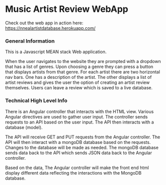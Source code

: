 # Music Artist Review WebApp

Check out the web app in action here: 
https://nnealartistdatabase.herokuapp.com/

### General Information

This is a Javascript MEAN stack Web application. 

When the user navigates to the website they are prompted with a dropdown that has a list of genres. Upon choosing a genre they can press a button that displays artists from that genre. For each artist there are two horizontal nav bars. One has a description of the artist. The other displays a list of artist reviews and gives the user the option of creating an artist review themselves. Users can leave a review which is saved to a live database. 


### Technical High Level Info

There is an Angular controller that interacts with the HTML view. Various Angular directives are used to gather user input. The controller sends requests to an API based on the user input.  The API then interacts with a database (model).

The API will receive GET and PUT requests from the Angular controller. The API will then interact with a mongoDB database based on the requests. Changes to the database will be made as needed. The mongoDB database sends data back to the API which sends JSON data back to the Angular controller.

Based on the data, The Angular controller will make the front end html display different data reflecting the interactions with the MongoDB database.

